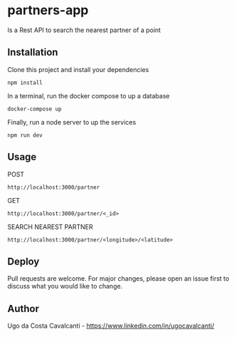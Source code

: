 # partners-app

Is a Rest API to search the nearest partner of a point

## Installation

Clone this project and install your dependencies

```
npm install
```

In a terminal, run the docker compose to up a database

```
docker-compose up
```

Finally, run a node server to up the services 

```
npm run dev
```

## Usage

POST

```
http://localhost:3000/partner
```

GET

```
http://localhost:3000/partner/<_id>
```

SEARCH NEAREST PARTNER

```
http://localhost:3000/partner/<longitude>/<latitude>
```

## Deploy
Pull requests are welcome. For major changes, please open an issue first to discuss what you would like to change.

## Author
Ugo da Costa Cavalcanti - https://www.linkedin.com/in/ugocavalcanti/

